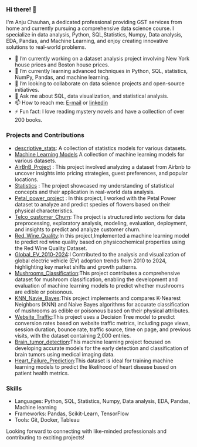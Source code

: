 ### Hi there! 👋

I'm Anju Chauhan, a dedicated professional providing GST services from home and currently pursuing a comprehensive data science course. I specialize in data analysis, Python, SQL,Statistics, Numpy, Data analysis, EDA, Pandas, and Machine Learning, and enjoy creating innovative solutions to real-world problems.

- 🔭 I’m currently working on a dataset analysis project involving New York house prices and Boston house prices.
- 🌱 I’m currently learning advanced techniques in Python, SQL, statistics, NumPy, Pandas, and machine learning.
- 👯 I’m looking to collaborate on data science projects and open-source initiatives.
- 💬 Ask me about SQL, data visualization, and statistical analysis.
- 📫 How to reach me: [E-mail](mabhagwatikripa@gmail.com) or [linkedin](www.linkedin.com/in/anju-chauhan-82a893321)
- ⚡ Fun fact: I love reading mystery novels and have a collection of over 200 books.

### Projects and Contributions
- [descriptive_stats](/https://github.com/Anju15Chauhan/descriptive-stats): A collection of statistics models for various datasets.
- [Machine Learning Models](/https://github.com/Anju15Chauhan/Machine_Learning) A collection of machine learning models for various datasets.
- [AirBnB_Project](/https://github.com/Anju15Chauhan/AirBnB) : This project involved analyzing a dataset from Airbnb to uncover insights into pricing strategies, guest preferences, and popular locations.
- [Statistics](/https://github.com/Anju15Chauhan/Statistics) : The project showcased my understanding of statistical concepts and their application in real-world data analysis.
- [Petal_power_project](/https://github.com/Anju15Chauhan/Petal_power_project) : In this project, I worked with the Petal Power dataset to analyze and predict species of flowers based on their physical characteristics.
- [Telco_customer_Churn](/https://github.com/Anju15Chauhan/Machine_Learning): The project is structured into sections for data preprocessing, exploratory analysis, modeling, evaluation, deployment, and insights to predict and analyze customer churn.
- [Red_Wine_Quality](https://github.com/Anju15Chauhan/Red_Wine_quality):In this project,Implemented a machine learning model to predict red wine quality based on physicochemical properties using the Red Wine Quality Dataset.
- [Global_EV_2010-2024](https://github.com/Anju15Chauhan/Global_EV_2024):I Contributed to the analysis and visualization of global electric vehicle (EV) adoption trends from 2010 to 2024, highlighting key market shifts and growth patterns.
- [Mushrooms_Classification](https://github.com/Anju15Chauhan/Mushroom_Classification):This project contributes a comprehensive dataset for mushroom classification, enabling the development and evaluation of machine learning models to predict whether mushrooms are edible or poisonous.
- [KNN_Navie_Bayes](https://github.com/Anju15Chauhan/Machine_Learning/blob/main/KNN_NaiveBayes.ipynb):This project implements and compares K-Nearest Neighbors (KNN) and Naive Bayes algorithms for accurate classification of mushrooms as edible or poisonous based on their physical attributes.
- [Website_Traffic](https://github.com/Anju15Chauhan/Website_Traffic):This project uses a Decision Tree model to predict conversion rates based on website traffic metrics, including page views, session duration, bounce rate, traffic source, time on page, and previous visits, with the dataset containing 2,000 entries.
- [Brain_tumor_detection](https://github.com/Anju15Chauhan/Brain_Tumor_Detection/tree/main):This machine learning project focused on developing accurate models for the early detection and classification of brain tumors using medical imaging data.
- [Heart_Failure_Prediction](https://github.com/Anju15Chauhan/Heart-Failure-Prediction):This dataset is ideal for training machine learning models to predict the likelihood of heart disease based on patient health metrics.

### Skills
- Languages: Python, SQL, Statistics, Numpy, Data analysis, EDA, Pandas, Machine learning
- Frameworks: Pandas, Scikit-Learn, TensorFlow
- Tools: Git, Docker, Tableau

Looking forward to connecting with like-minded professionals and contributing to exciting projects!

